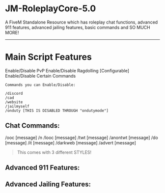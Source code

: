 # JM-RoleplayCore-5.0
A FiveM Standalone Resource which has roleplay chat functions, advanced 911 features, advanced jailing features,  basic commands and SO MUCH MORE!

---

# Main Script Features

Enable/Disable PvP
Enable/Disable Ragdolling [Configurable]
Enable/Disable Certain Commands
```
Commands you can Enable/Disable:

/discord
/cad
/website
/jailmyself
/onduty [THIS IS DISABLED THROUGH "ondutymode"]
```

## Chat Commands:
/ooc [message] /n
/looc [message]
/twt [message]
/anontwt [message]
/do [message]
/it [message]
/darkweb [message]
/advert [message]
> This comes with 3 different STYLES!

## Advanced 911 Features:

## Advanced Jailing Features:
